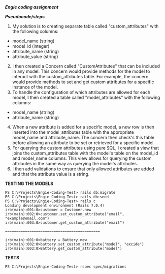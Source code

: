 ***Engie coding assignment***

***Pseudocode/steps*** 

1. My solution is to creating separate table called "custom_attributes" with the following columns:
* model_name (string)
* model_id (integer)
* attribute_name (string)
* attribute_value (string)
2. I  then created a Concern called "CustomAttributes" that can be included in any model. This concern would provide methods for the model to interact with the custom_attributes table. For example, the concern would provide methods to set and get custom attributes for a specific instance of the model.
3. To handle the configuration of which attributes are allowed for each model, I then created a table called "model_attributes" with the following columns:
*  model_name (string)
*  attribute_name (string)
4. When a new attribute is added for a specific model, a new row is then inserted into the model_attributes table with the appropriate model_name and attribute_name. The concern  then check's this table before allowing an attribute to be set or retrieved for a specific model.
5. For querying the custom attributes using pure SQL, I  created a view that joins the custom_attributes table with the model's table on the model_id and model_name columns. This view  allows for querying the custom attributes in the same way as querying the model's attributes.
6. I then add validations to ensure that only allowed attributes are added and that the attribute value is a string.

**TESTING THE MODELS**

```console
PS C:\Projects\Engie-Coding-Test> rails db:migrate
PS C:\Projects\Engie-Coding-Test> rails db:seed
PS C:\Projects\Engie-Coding-Test> rails c
Loading development environment (Rails 7.0.4)
irb(main):001:0>customer = Customer.new
irb(main):002:0>customer.set_custom_attribute("email", "example@email.com")
irb(main):003:0>customer.get_custom_attribute("email") 

===========================================

irb(main):001:0>battery = Battery.new
irb(main):002:0>battery.set_custom_attribute("model", "excide")
irb(main):003:0>Battery.get_custom_attribute("model") 
```

**TESTS**

```console
PS C:\Projects\Engie-Coding-Test> rspec spec/migrations
```

